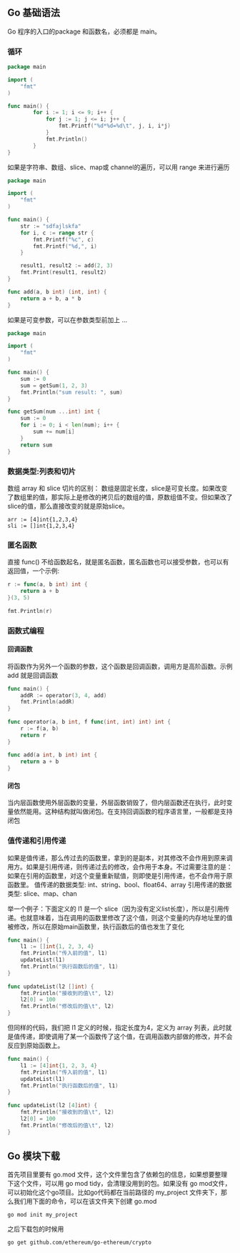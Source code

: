 ## Go 基础语法 

Go 程序的入口的package 和函数名，必须都是 main。

### 循环

```go
package main

import (
	"fmt"
)

func main() {
		for i := 1; i <= 9; i++ {
			for j := 1; j <= i; j++ {
				fmt.Printf("%d*%d=%d\t", j, i, i*j)
			}
			fmt.Println()
		}
}

```

如果是字符串、数组、slice、map或 channel的遍历，可以用 range 来进行遍历

```go
package main

import (
	"fmt"
)

func main() {
	str := "sdfajlskfa"
	for i, c := range str {
		fmt.Printf("%c", c)
		fmt.Printf("%d,", i)
	}

	result1, result2 := add(2, 3)
	fmt.Print(result1, result2)
}

func add(a, b int) (int, int) {
	return a + b, a * b
}

```

 如果是可变参数，可以在参数类型前加上 ...

```go
package main

import (
	"fmt"
)

func main() {
	sum := 0
	sum = getSum(1, 2, 3)
	fmt.Println("sum result: ", sum)
}

func getSum(num ...int) int {
	sum := 0
	for i := 0; i < len(num); i++ {
		sum += num[i]
	}
	return sum
}

```

### 数据类型:列表和切片
数组 array 和 slice 切片的区别： 数组是固定长度，slice是可变长度。如果改变了数组里的值，那实际上是修改的拷贝后的数组的值，原数组值不变。但如果改了slice的值，那么直接改变的就是原始slice。

```
arr := [4]int{1,2,3,4}
sli := []int{1,2,3,4}
```
### 匿名函数
直接 func() 不给函数起名，就是匿名函数，匿名函数也可以接受参数，也可以有返回值，一个示例:
```go
r := func(a, b int) int {  
    return a + b  
}(3, 5)  
  
fmt.Println(r)
```
### 函数式编程
#### 回调函数
将函数作为另外一个函数的参数，这个函数是回调函数，调用方是高阶函数。示例 add 就是回调函数
```go
func main() {  
    addR := operator(3, 4, add)  
    fmt.Println(addR)  
}  
  
func operator(a, b int, f func(int, int) int) int {  
    r := f(a, b)  
    return r  
}  
  
func add(a int, b int) int {  
    return a + b  
}
```
 
#### 闭包
当内层函数使用外层函数的变量，外层函数销毁了，但内层函数还在执行，此时变量依然能用。这种结构就叫做闭包。在支持回调函数的程序语言里，一般都是支持闭包


### 值传递和引用传递

如果是值传递，那么传过去的函数里，拿到的是副本，对其修改不会作用到原来调用方。如果是引用传递，则传递过去的修改，会作用于本身。不过需要注意的是：如果在引用的函数里，对这个变量重新赋值，则即使是引用传递，也不会作用于原函数里。
值传递的数据类型: int、string、bool、float64、array
引用传递的数据类型: slice、map、chan

举一个例子：下面定义的 l1 是一个 slice（因为没有定义list长度），所以是引用传递。也就意味着，当在调用的函数里修改了这个值，则这个变量的内存地址里的值被修改，所以在原始main函数里，执行函数后的值也发生了变化
```go
func main() {  
    l1 := []int{1, 2, 3, 4}  
    fmt.Println("传入前的值", l1)  
    updateList(l1)  
    fmt.Println("执行函数后的值", l1)  
}  
  
func updateList(l2 []int) {  
    fmt.Println("接收到的值\t", l2)  
    l2[0] = 100  
    fmt.Println("修改后的值\t", l2)  
}
```
但同样的代码，我们把 l1 定义的时候，指定长度为4，定义为 array 列表，此时就是值传递，即使调用了某一个函数传了这个值，在调用函数内部做的修改，并不会反应到原始函数上。
```go
func main() {  
    l1 := [4]int{1, 2, 3, 4}  
    fmt.Println("传入前的值", l1)  
    updateList(l1)  
    fmt.Println("执行函数后的值", l1)  
}  
  
func updateList(l2 [4]int) {  
    fmt.Println("接收到的值\t", l2)  
    l2[0] = 100  
    fmt.Println("修改后的值\t", l2)  
}
```




## Go 模块下载
首先项目里要有 go.mod 文件，这个文件里包含了依赖包的信息，如果想要整理下这个文件，可以用 go mod tidy，会清理没用到的包。如果没有 go mod文件，可以初始化这个go项目。比如go代码都在当前路径的 my_project 文件夹下，那么我们用下面的命令，可以在该文件夹下创建 go.mod
```shell
go mod init my_project
```
之后下载包的时候用
```
go get github.com/ethereum/go-ethereum/crypto
```









